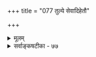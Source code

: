 +++
title = "077 तुल्ये सेवादिहेतौ"

+++
<details><summary>मूलम्</summary>

तुल्ये सेवादिहेतौ फलभिदुरतया साध्यते चेददृष्टं हेतोस्सूक्ष्मोऽस्तु भेदो न खलु समुचिता धर्मिणोऽन्यस्य कॢप्तिः ।  
व्याख्यातं यत्तु बाह्यैर्विषयसमफलप्रापकत्वं क्रियाणां तत्सूतेऽतिप्रसक्तिं तदिह न निगमादन्यतोऽदृष्टसिद्धिः ॥ ७७ ॥
</details>

<details><summary>सर्वाङ्कषटीका - ७७</summary>

धर्माधर्मयोः शास्त्रसिद्धत्वमाक्षिप्य समाधत्ते - तुल्य इत्यादि । 'सेवाध्ययनतुल्यत्वे दृष्टा हि फल- विक्रिया' इति कुमारिलवार्तिकमनुवदति – **सेवादिहेतौ** = गुरुसेवादीनां हेतूनाम् **तुल्ये** = समानत्वेऽपि **फलभिदुरतया** = विद्याप्राप्तिरूपफलवैलक्षण्येन **अदृष्टम्** = धर्माधर्मादि साध्यते चेत्, अनुमीयते चेत्, **हेतोः** =गुरुसेवादेः शिष्ययोग्यतादेश्च **भेदः** = तारतम्यरूपविशेषः **सूक्ष्मः** = स्थूलबुद्ध्यगम्यः **अस्तु** = फलभेदे कारणमस्तु । **अन्यस्य** = अतिरिक्तस्य **धर्मिणः** = वस्तुनः **क्लृप्तिः** = कल्पनम् न खलु समुचिता - 'धर्मि- कल्पनातो वरं धर्मकल्पना' इति न्यायेन दृष्टकारणेष्वेव सूक्ष्मं तारतम्यं कल्प्यताम् । न त्वतिरिक्तम- दृष्टाख्यं कारणं कल्पनीयम् । अतो दृष्टेनैवान्यथासिद्धेः अदृष्टं शास्त्रैकगम्यम्, न त्वनुमेयम् ॥ 

**बाह्यैः** = सौगतादिभिः **क्रियाणाम्** = स्थूलानां क्रियाणामेव **विषयसमफलप्रापकत्वम्** = क्रियाया **विषयः** = उद्देशः यादृशः सुखरूपो वा दुःखरूपो वा फलं तदनुगुणं भवतीति क्रियाणामेव फलहेतुत्वमिति यत्तु व्याख्यातम्, तत् **अतिप्रसक्तम्** = अल्पश्रमेणापि महत्फलदर्शनात्, महता परिश्रमेणापि अल्पफलस्याप्य- दर्शनात् व्यभिचरितम् । **तत्** = तस्मात् इह **अदृष्टसिद्धिः** = अतीन्द्रियधर्माधर्मसिद्धिः **निगमात्** = वेदात् अन्यतो न, अतो धर्माधर्मयोः वेद एव प्रमाणम् ॥ ७७ ॥
</details>
